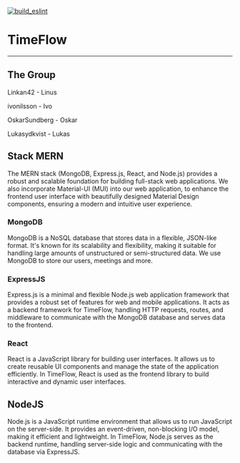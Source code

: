 [![build_eslint](https://github.com/Linkan42/TimeFlow/actions/workflows/Build_ESLint.yml/badge.svg)](https://github.com/Linkan42/TimeFlow/actions/workflows/Build_ESLint.yml)
# TimeFlow

---
## The Group 

Linkan42      - Linus

ivonilsson    - Ivo

OskarSundberg - Oskar 

Lukasydkvist  - Lukas

## Stack MERN

 The MERN stack (MongoDB, Express.js, React, and Node.js) provides a robust and scalable foundation for building full-stack web applications. We also incorporate Material-UI (MUI) into our web application, to enhance the frontend user interface with beautifully designed Material Design components, ensuring a modern and intuitive user experience.

### MongoDB

 MongoDB is a NoSQL database that stores data in a flexible, JSON-like format. It's known for its scalability and flexibility, making it suitable for handling large amounts of unstructured or semi-structured data. We use MongoDB to store our users, meetings and more.

### ExpressJS

 Express.js is a minimal and flexible Node.js web application framework that provides a robust set of features for web and mobile applications. It acts as a backend framework for TimeFlow, handling HTTP requests, routes, and middleware to communicate with the MongoDB database and serves data to the frontend.

### React

 React is a JavaScript library for building user interfaces. It allows us to create reusable UI components and manage the state of the application efficiently. In TimeFlow, React is used as the frontend library to build interactive and dynamic user interfaces.

## NodeJS

 Node.js is a JavaScript runtime environment that allows us to run JavaScript on the server-side. It provides an event-driven, non-blocking I/O model, making it efficient and lightweight. In TimeFlow, Node.js serves as the backend runtime, handling server-side logic and communicating with the database via ExpressJS.